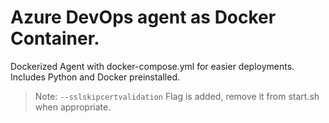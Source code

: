 # Azure DevOps agent as Docker Container.
Dockerized Agent with docker-compose.yml for easier deployments. Includes Python and Docker preinstalled.

>Note:
> ```--sslskipcertvalidation``` Flag is added, remove it from start.sh when appropriate.
